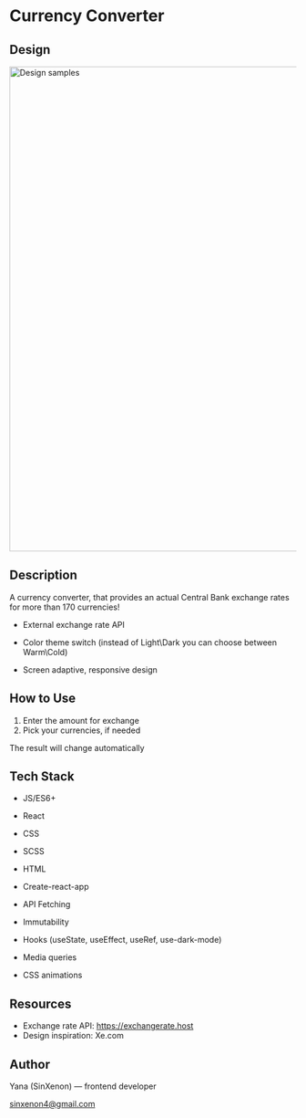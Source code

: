 # Currency Converter

## Design

 <img src="https://github.com/sinxenon/Currency-converter/blob/master/public/images/iphone_ipad2.png?raw=true" width="850" alt="Design samples">


## Description

A currency converter, that provides an actual Central Bank exchange rates for more than 170 currencies!

- External exchange rate API

- Color theme switch (instead of Light\Dark you can choose between Warm\Cold)

- Screen adaptive, responsive design


## How to Use

1. Enter the amount for exchange
2. Pick your currencies, if needed

The result will change automatically


## Tech Stack

- JS/ES6+
- React
- CSS
- SCSS
- HTML

- Create-react-app
- API Fetching
- Immutability
- Hooks (useState, useEffect, useRef, use-dark-mode)
- Media queries
- CSS animations


## Resources

- Exchange rate API: https://exchangerate.host
- Design inspiration: Xe.com 


## Author

Yana (SinXenon) — frontend developer

sinxenon4@gmail.com
